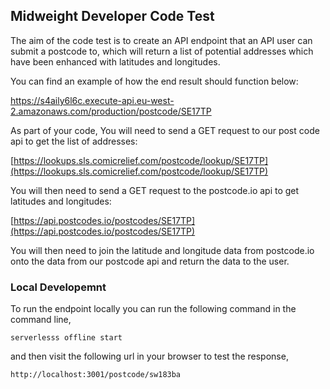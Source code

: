 ## Midweight Developer Code Test

The aim of the code test is to create an API endpoint that an API user can submit a postcode to, which
will return a list of potential addresses which have been enhanced with latitudes and longitudes.

You can find an example of how the end result should function below:

https://s4aily6l6c.execute-api.eu-west-2.amazonaws.com/production/postcode/SE17TP


As part of your code, You will need to send a GET request to our post code api to get the list of addresses:

[https://lookups.sls.comicrelief.com/postcode/lookup/SE17TP](https://lookups.sls.comicrelief.com/postcode/lookup/SE17TP)

You will then need to send a GET request to the postcode.io api to get latitudes and longitudes:

[https://api.postcodes.io/postcodes/SE17TP](https://api.postcodes.io/postcodes/SE17TP)

You will then need to join the latitude and longitude data from postcode.io onto the data from our
postcode api and return the data to the user.

### Local Developemnt

To run the endpoint locally you can run the following command in the command line,
```
serverlesss offline start
```

and then visit the following url in your browser to test the response,
```
http://localhost:3001/postcode/sw183ba
```
